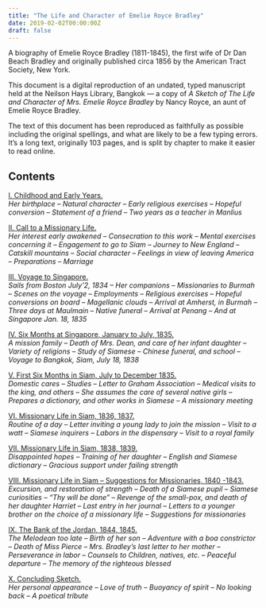 ```yaml
---
title: "The Life and Character of Emelie Royce Bradley"
date: 2019-02-02T00:00:00Z
draft: false
---
```

A biography of Emelie Royce Bradley (1811-1845), the first wife of Dr Dan Beach Bradley and originally published circa 1856 by the American Tract Society, New York.

<!--more-->

This document is a digital reproduction of an undated, typed manuscript held at the Neilson Hays Library, Bangkok — a copy of _A Sketch of The Life and Character of Mrs. Emelie Royce Bradley_ by Nancy Royce, an aunt of Emelie Royce Bradley.

The text of this document has been reproduced as faithfully as possible including the original spellings, and what are likely to be a few typing errors. It’s a long text, originally 103 pages, and is split by chapter to make it easier to read online.

## Contents

[I. Childhood and Early Years.](/publications/emelie_royce_bradley/chapter-1/)  
_Her birthplace – Natural character – Early religious exercises – Hopeful conversion – Statement of a friend – Two years as a teacher in Manlius_

[II. Call to a Missionary Life.](/publications/emelie_royce_bradley/chapter-2/)  
_Her interest early awakened – Consecration to this work – Mental exercises concerning it – Engagement to go to Siam – Journey to New England – Catskill mountains – Social character – Feelings in view of leaving America – Preparations – Marriage_

[III. Voyage to Singapore.](/publications/emelie_royce_bradley/chapter-3/)  
_Sails from Boston July’2, 1834 – Her companions – Missionaries to Burmah – Scenes on the voyage – Employments – Religious exercises – Hopeful conversions on board – Magellanic clouds – Arrival at Amherst, in Burmah – Three days at Maulmain – Native funeral – Arrival at Penang – And at Singapore Jan. 18, 1835_

[IV. Six Months at Singapore, January to July, 1835.](/publications/emelie_royce_bradley/chapter-4/)  
_A mission family – Death of Mrs. Dean, and care of her infant daughter – Variety of religions – Study of Siamese – Chinese funeral, and school – Voyage to Bangkok, Siam, July 18, 1838_

[V. First Six Months in Siam, July to December 1835.](/publications/emelie_royce_bradley/chapter-5/)  
_Domestic cares – Studies – Letter to Graham Association – Medical visits to the king, and others – She assumes the care of several native girls – Prepares a dictionary, and other works in Siamese – A missionary meeting_

[VI. Missionary Life in Siam, 1836, 1837.](/publications/emelie_royce_bradley/chapter-6/)  
_Routine of a day – Letter inviting a young lady to join the mission – Visit to a watt – Siamese inquirers – Labors in the dispensary – Visit to a royal family_

[VII. Missionary Life in Siam, 1838, 1839.](/publications/emelie_royce_bradley/chapter-7/)  
_Disappointed hopes – Training of her daughter – English and Siamese dictionary – Gracious support under failing strength_

[VIII. Missionary Life in Siam – Suggestions for Missionaries, 1840 -1843.](/publications/emelie_royce_bradley/chapter-8/)  
_Excursion, and restoration of strength – Death of a Siamese pupil – Siamese curiosities – “Thy will be done” – Revenge of the small-pox, and death of her daughter Harriet – Last entry in her journal – Letters to a younger brother on the choice of a missionary life – Suggestions for missionaries_

[IX. The Bank of the Jordan, 1844, 1845.](/publications/emelie_royce_bradley/chapter-9/)  
_The Melodean too late – Birth of her son – Adventure with a boa constrictor – Death of Miss Pierce – Mrs. Bradley’s last letter to her mother – Perseverance in labor – Counsels to Children, natives, etc. – Peaceful departure – The memory of the righteous blessed_

[X. Concluding Sketch.](/publications/emelie_royce_bradley/chapter-10/)  
_Her personal appearance – Love of truth – Buoyancy of spirit – No looking back – A poetical tribute_
